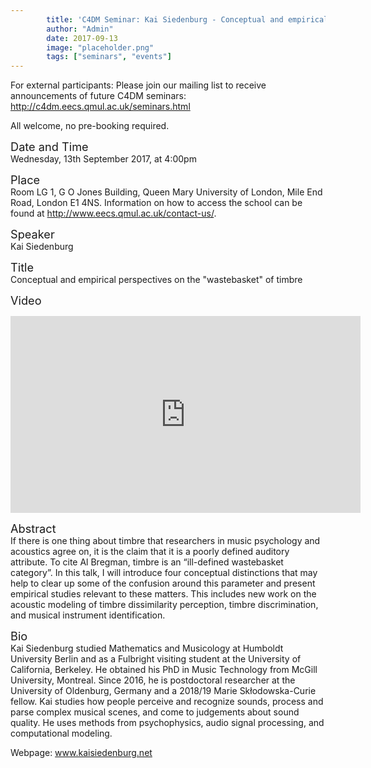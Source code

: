 ```yaml
---
        title: 'C4DM Seminar: Kai Siedenburg - Conceptual and empirical perspectives on the "wastebasket" of timbre'
        author: "Admin"
        date: 2017-09-13
        image: "placeholder.png"
        tags: ["seminars", "events"]
---
```


<p>For external participants: Please join our mailing list to receive announcements of future C4DM seminars: <a href="http://c4dm.eecs.qmul.ac.uk/seminars.html">http://c4dm.eecs.qmul.ac.uk/seminars.html</a></p>

All welcome, no pre-booking required.

<span style="font-size: 130%;">Date and Time</span></br>
Wednesday, 13th September 2017, at 4:00pm

<span style="font-size: 130%;">Place</span></br>
Room LG 1, G O Jones Building, Queen Mary University of London, Mile End Road, London E1 4NS. Information on how to access the school can be found at <a href="http://www.eecs.qmul.ac.uk/contact-us/">http://www.eecs.qmul.ac.uk/contact-us/</a>.

<span style="font-size: 130%;">Speaker</span></br>
Kai Siedenburg

<span style="font-size: 130%;">Title</span></br>
Conceptual and empirical perspectives on the "wastebasket" of timbre

<span style="font-size: 130%;">Video</span></br>
<iframe width="560" height="315" src="https://www.youtube-nocookie.com/embed/NyGqScqHTK4?rel=0" frameborder="0" allowfullscreen></iframe>

<span style="font-size: 130%;">Abstract</span></br>
If there is one thing about timbre that researchers in music psychology and acoustics agree on, it is the claim that it is a poorly defined auditory attribute. To cite Al Bregman, timbre is an “ill-defined wastebasket category”. In this talk, I will introduce four conceptual distinctions that may help to clear up some of the confusion around this parameter and present empirical studies relevant to these matters. This includes new work on the acoustic modeling of timbre dissimilarity perception, timbre discrimination, and musical instrument identification. 

<span style="font-size: 130%;">Bio</span></br>
Kai Siedenburg studied Mathematics and Musicology at Humboldt University Berlin and as a Fulbright visiting student at the University of California, Berkeley. He obtained his PhD in Music Technology from McGill University, Montreal. Since 2016, he is postdoctoral researcher at the University of Oldenburg, Germany and a 2018/19 Marie Skłodowska-Curie fellow. Kai studies how people perceive and recognize sounds, process and parse complex musical scenes, and come to judgements about sound quality. He uses methods from psychophysics, audio signal processing, and computational modeling.

Webpage: www.kaisiedenburg.net

